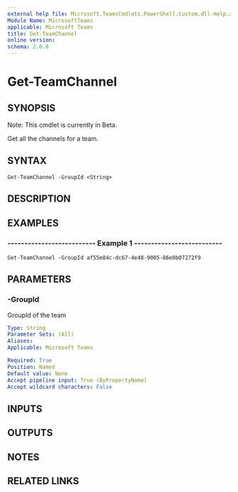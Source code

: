 ```yaml
---
external help file: Microsoft.TeamsCmdlets.PowerShell.Custom.dll-Help.xml
Module Name: MicrosoftTeams
applicable: Microsoft Teams
title: Get-TeamChannel
online version: 
schema: 2.0.0
---
```


# Get-TeamChannel

## SYNOPSIS
Note: This cmdlet is currently in Beta.

Get all the channels for a team.

## SYNTAX

```
Get-TeamChannel -GroupId <String>
```

## DESCRIPTION

## EXAMPLES

### --------------------------  Example 1  --------------------------
```
Get-TeamChannel -GroupId af55e84c-dc67-4e48-9005-86e0b07272f9
```

## PARAMETERS

### -GroupId
GroupId of the team

```yaml
Type: String
Parameter Sets: (All)
Aliases:
Applicable: Microsoft Teams

Required: True
Position: Named
Default value: None
Accept pipeline input: True (ByPropertyName)
Accept wildcard characters: False
```

## INPUTS

## OUTPUTS

## NOTES

## RELATED LINKS

